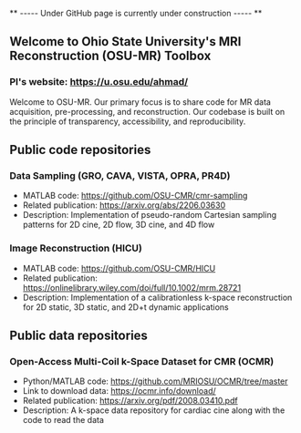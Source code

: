 ** ----- Under GitHub page is currently under construction ----- **

## Welcome to Ohio State University's MRI Reconstruction (OSU-MR) Toolbox
### PI's website: https://u.osu.edu/ahmad/

Welcome to OSU-MR. Our primary focus is to share code for MR data acquisition, pre-processing, and reconstruction. Our codebase is built on the principle of transparency, accessibility, and reproducibility.

## Public code repositories
### Data Sampling (GRO, CAVA, VISTA, OPRA, PR4D)
* MATLAB code: https://github.com/OSU-CMR/cmr-sampling
* Related publication: https://arxiv.org/abs/2206.03630
* Description: Implementation of pseudo-random Cartesian sampling patterns for 2D cine, 2D flow, 3D cine, and 4D flow
      
### Image Reconstruction (HICU)
* MATLAB code: https://github.com/OSU-CMR/HICU
* Related publication: https://onlinelibrary.wiley.com/doi/full/10.1002/mrm.28721
* Description: Implementation of a calibrationless k-space reconstruction for 2D static, 3D static, and 2D+t dynamic applications
  

## Public data repositories
### Open-Access Multi-Coil k-Space Dataset for CMR (OCMR)
* Python/MATLAB code: https://github.com/MRIOSU/OCMR/tree/master
* Link to download data: https://ocmr.info/download/
* Related publication: https://arxiv.org/pdf/2008.03410.pdf
* Description: A k-space data repository for cardiac cine along with the code to read the data 
